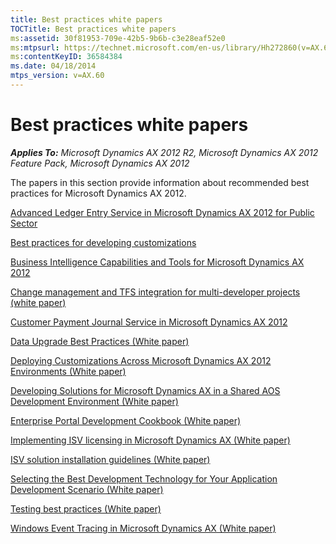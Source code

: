 ```yaml
---
title: Best practices white papers
TOCTitle: Best practices white papers
ms:assetid: 30f81953-709e-42b5-9b6b-c3e28eaf52e0
ms:mtpsurl: https://technet.microsoft.com/en-us/library/Hh272860(v=AX.60)
ms:contentKeyID: 36584384
ms.date: 04/18/2014
mtps_version: v=AX.60
---
```


# Best practices white papers 


_**Applies To:** Microsoft Dynamics AX 2012 R2, Microsoft Dynamics AX 2012 Feature Pack, Microsoft Dynamics AX 2012_

The papers in this section provide information about recommended best practices for Microsoft Dynamics AX 2012.

[Advanced Ledger Entry Service in Microsoft Dynamics AX 2012 for Public Sector](advanced-ledger-entry-service-in-microsoft-dynamics-ax-2012-for-public-sector.md)

[Best practices for developing customizations](best-practices-for-developing-customizations.md)

[Business Intelligence Capabilities and Tools for Microsoft Dynamics AX 2012](business-intelligence-capabilities-and-tools-for-microsoft-dynamics-ax-2012.md)

[Change management and TFS integration for multi-developer projects (white paper)](change-management-and-tfs-integration-for-multi-developer-projects-white-paper.md)

[Customer Payment Journal Service in Microsoft Dynamics AX 2012](customer-payment-journal-service-in-microsoft-dynamics-ax-2012.md)

[Data Upgrade Best Practices (White paper)](data-upgrade-best-practices-white-paper.md)

[Deploying Customizations Across Microsoft Dynamics AX 2012 Environments (White paper)](deploying-customizations-across-microsoft-dynamics-ax-2012-environments-white-paper.md)

[Developing Solutions for Microsoft Dynamics AX in a Shared AOS Development Environment (White paper)](developing-solutions-for-microsoft-dynamics-ax-in-a-shared-aos-development-environment-white-paper.md)

[Enterprise Portal Development Cookbook (White paper)](enterprise-portal-development-cookbook-white-paper.md)

[Implementing ISV licensing in Microsoft Dynamics AX (White paper)](implementing-isv-licensing-in-microsoft-dynamics-ax-white-paper.md)

[ISV solution installation guidelines (White paper)](isv-solution-installation-guidelines-white-paper.md)

[Selecting the Best Development Technology for Your Application Development Scenario (White paper)](selecting-the-best-development-technology-for-your-application-development-scenario-white-paper.md)

[Testing best practices (White paper)](testing-best-practices-white-paper.md)

[Windows Event Tracing in Microsoft Dynamics AX (White paper)](windows-event-tracing-in-microsoft-dynamics-ax-white-paper.md)

  


